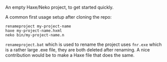 An empty Haxe/Neko project, to get started quickly.

A common first usage setup after cloning the repo:

```
renameproject my-project-name
haxe my-project-name.hxml
neko bin/my-project-name.n
```

`renameproject.bat` which is used to rename the project uses `fnr.exe` which is a rather large .exe file, they are both deleted after renaming. A nice contribution would be to make a Haxe file that does the same.
